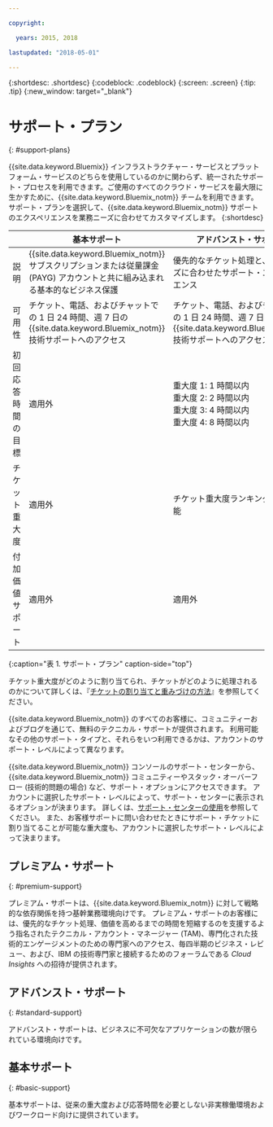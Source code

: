 ```yaml
---

copyright:

  years: 2015, 2018

lastupdated: "2018-05-01"

---
```



{:shortdesc: .shortdesc}
{:codeblock: .codeblock}
{:screen: .screen}
{:tip: .tip}
{:new_window: target="_blank"}

# サポート・プラン
{: #support-plans}

{{site.data.keyword.Bluemix}} インフラストラクチャー・サービスとプラットフォーム・サービスのどちらを使用しているのかに関わらず、統一されたサポート・プロセスを利用できます。ご使用のすべてのクラウド・サービスを最大限に生かすために、{{site.data.keyword.Bluemix_notm}} チームを利用できます。サポート・プランを選択して、{{site.data.keyword.Bluemix_notm}} サポートのエクスペリエンスを業務ニーズに合わせてカスタマイズします。
{:shortdesc}

|  | 基本サポート| アドバンスト・サポート| プレミアム・サポート|
|-------------|-------------|-------------|-------------|
| 説明 |	{{site.data.keyword.Bluemix_notm}} サブスクリプションまたは従量課金 (PAYG) アカウントと共に組み込まれる基本的なビジネス保護 | 優先的なチケット処理と、業務ニーズに合わせたサポート・エクスペリエンス| 価値を高めるまでの時間を短縮するための、業務成果に合わせたクライアント・エンゲージメント |
| 可用性| チケット、電話、およびチャットでの 1 日 24 時間、週 7 日の {{site.data.keyword.Bluemix_notm}} 技術サポートへのアクセス | チケット、電話、およびチャットでの 1 日 24 時間、週 7 日の {{site.data.keyword.Bluemix_notm}} 技術サポートへのアクセス | チケット、電話、およびチャットでの 1 日 24 時間、週 7 日の {{site.data.keyword.Bluemix_notm}} 技術サポートへのアクセス |
| 初回応答時間の目標 | 適用外 | 重大度 1: 1 時間以内 <br />重大度 2: 2 時間以内 <br />重大度 3: 4 時間以内 <br />重大度 4: 8 時間以内 | 重大度 1: 1 時間以内 <br />重大度 2: 90 分以内 <br />重大度 3: 2 時間以内<br />重大度 4: 4 時間以内 |
| チケット重大度 | 適用外 | チケット重大度ランキングが使用可能 | チケット重大度ランキングが使用可能 |
| 付加価値サポート | 適用外 | 適用外 | テクニカル・アカウント・マネージャー (TAM) 割り当て <br /><br />毎四半期のビジネス・レビュー<br /><br />専門家へのアクセス<br /><br />*Cloud Insights* への招待 |
{:caption="表 1. サポート・プラン" caption-side="top"}

チケット重大度がどのように割り当てられ、チケットがどのように処理されるのかについて詳しくは、『[チケットの割り当てと重みづけの方法](/docs/get-support/ticketweight.html)』を参照してください。

{{site.data.keyword.Bluemix_notm}} のすべてのお客様に、コミュニティーおよびブログを通じて、無料のテクニカル・サポートが提供されます。 利用可能なその他のサポート・タイプと、それらをいつ利用できるかは、アカウントのサポート・レベルによって異なります。

{{site.data.keyword.Bluemix_notm}} コンソールのサポート・センターから、{{site.data.keyword.Bluemix_notm}} コミュニティーやスタック・オーバーフロー (技術的問題の場合) など、サポート・オプションにアクセスできます。 アカウントに選択したサポート・レベルによって、サポート・センターに表示されるオプションが決まります。 詳しくは、[サポート・センターの使用](/docs/get-support/howtogetsupport.html#using-avatar)を参照してください。 また、お客様サポートに問い合わせたときにサポート・チケットに割り当てることが可能な重大度も、アカウントに選択したサポート・レベルによって決まります。


## プレミアム・サポート
{: #premium-support}

プレミアム・サポートは、{{site.data.keyword.Bluemix_notm}} に対して戦略的な依存関係を持つ基幹業務環境向けです。 プレミアム・サポートのお客様には、優先的なチケット処理、価値を高めるまでの時間を短縮するのを支援するよう指名されたテクニカル・アカウント・マネージャー (TAM)、専門化された技術的エンゲージメントのための専門家へのアクセス、毎四半期のビジネス・レビュー、および、IBM の技術専門家と接続するためのフォーラムである *Cloud Insights* への招待が提供されます。


## アドバンスト・サポート
{: #standard-support}

アドバンスト・サポートは、ビジネスに不可欠なアプリケーションの数が限られている環境向けです。

## 基本サポート
{: #basic-support}

基本サポートは、従来の重大度および応答時間を必要としない非実稼働環境およびワークロード向けに提供されています。
